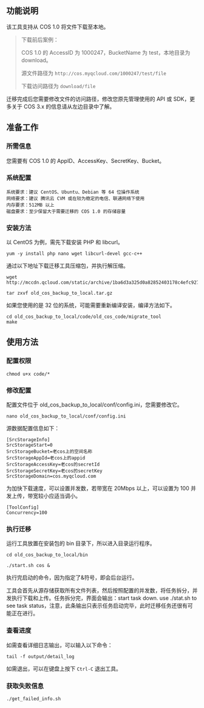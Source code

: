## 功能说明

该工具支持从 COS 1.0 将文件下载至本地。

> 下载前后案例：
>
> COS 1.0 的 AccessID 为 1000247，BucketName 为 test，本地目录为 download。
>
> 源文件路径为 `http://cos.myqcloud.com/1000247/test/file`
>
> 下载访问路径为 `download/file`

迁移完成后您需要修改文件的访问路径，修改您原先管理使用的 API 或 SDK，更多关于 COS 3.x 的信息请从左边目录中了解。

## 准备工作

### 所需信息

您需要有 COS 1.0 的 AppID、AccessKey、SecretKey、Bucket。

### 系统配置

```
系统要求：建议 CentOS、Ubuntu、Debian 等 64 位操作系统
网络要求：建议 腾讯云 CVM 或在较为稳定的电信、联通网络下使用
内存要求：512MB 以上
磁盘要求：至少保留大于需要迁移的 COS 1.0 的存储容量
```

### 安装方法

以 CentOS 为例，需先下载安装 PHP 和 libcurl。

```shell
yum -y install php nano wget libcurl-devel gcc-c++
```

通过以下地址下载迁移工具压缩包，并执行解压缩。

```shell
wget http://mccdn.qcloud.com/static/archive/1ba6d3a325d0a82852403178c4efc927/old_cos_backup_to_local.tar.gz

tar zxvf old_cos_backup_to_local.tar.gz
```

如果您使用的是 32 位的系统，可能需要重新编译安装，编译方法如下。

```shell
cd old_cos_backup_to_local/code/old_cos_code/migrate_tool
make
```

## 使用方法

### 配置权限

```shell
chmod u+x code/*
```

### 修改配置

配置文件位于 old_cos_backup_to_local/conf/config.ini，您需要修改它。

```shell
nano old_cos_backup_to_local/conf/config.ini
```

源数据配置信息如下：

```
[SrcStorageInfo]
SrcStorageStart=0
SrcStorageBucket=老cos上的空间名称
SrcStorageAppId=老cos上的appid
SrcStorageAccessKey=老cos的secretId
SrcStorageSecretKey=老cos的secretKey
SrcStorageDomain=cos.myqcloud.com
```

为加快下载速度，可以设置并发数，若带宽在 20Mbps 以上，可以设置为 100 并发上传，带宽较小应适当调小。

```
[ToolConfig]
Concurrency=100
```

### 执行迁移

运行工具放置在安装包的 bin 目录下，所以进入目录运行程序。

```shell
cd old_cos_backup_to_local/bin

./start.sh cos &
```

执行完启动的命令，因为指定了&符号，即会后台运行。

工具会首先从源存储获取所有文件列表，然后按照配置的并发数，将任务拆分，并发执行下载和上传。任务拆分完，界面会输出：start task down. use ./stat.sh to see task status，注意，此条输出只表示任务启动完毕，此时迁移任务还很有可能正在进行。

### 查看进度

如需查看详细日志输出，可以输入以下命令：

```shell
tail -f output/detail_log 
```

如需退出，可以在键盘上按下 `Ctrl-C` 退出工具。

### 获取失败信息

```shell
./get_failed_info.sh
```

